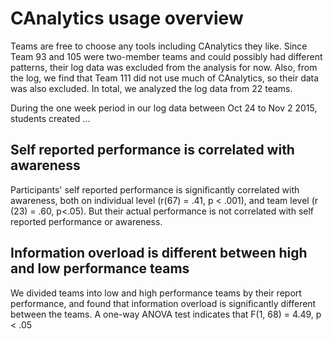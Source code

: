 # CAnalytics usage overview

Teams are free to choose any tools including CAnalytics they like. Since Team 93 and 105 were two-member teams and could possibly had different patterns, their log data was excluded from the analysis for now. Also, from the log, we find that Team 111 did not use much of CAnalytics, so their data was also excluded. In total, we analyzed the log data from 22 teams. 


During the one week period in our log data between Oct 24 to Nov 2 2015, students created ...

## Self reported performance is correlated with awareness
Participants' self reported performance is significantly correlated with awareness, both on individual level (r(67) = .41, p < .001), and team level (r (23) = .60, p<.05). But their actual performance is not correlated with self reported performance or awareness.

## Information overload is different between high and low performance teams
We divided teams into low and high performance teams by their report performance, and found that information overload is significantly different between the teams. A one-way ANOVA test indicates that F(1, 68) = 4.49, p < .05
